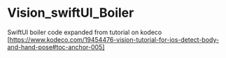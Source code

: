 # Vision_swiftUI_Boiler
SwiftUI boiler code expanded from tutorial on kodeco [https://www.kodeco.com/19454476-vision-tutorial-for-ios-detect-body-and-hand-pose#toc-anchor-005]
